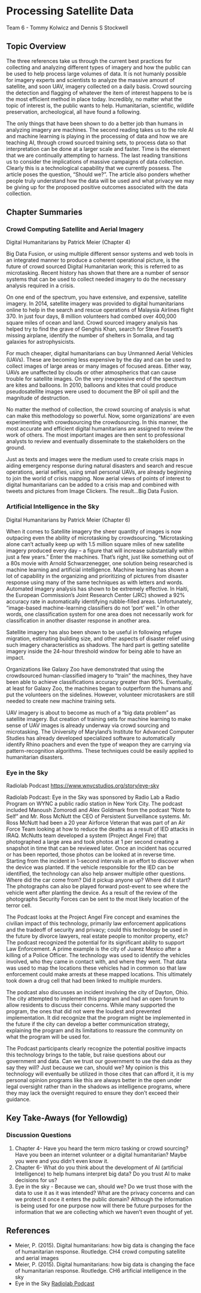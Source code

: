# Processing Satellite Data


Team 6 - Tommy Kolwicz and Dennis S Stockwell

## Topic Overview

The three references take us through the current best practices for collecting and analyzing different types of imagery and how the public can be used to help process large volumes of data.  It is not humanly possible for imagery experts and scientists to analyze the massive amount of satellite, and soon UAV, imagery collected on a daily basis.  Crowd sourcing the detection and flagging of whatever the item of interest happens to be is the most efficient method in place today.  Incredibly, no matter what the topic of interest is, the public wants to help.  Humanitarian, scientific, wildlife preservation, archeological, all have found a following.  

The only things that have been shown to do a better job than humans in analyzing imagery are machines.  The second reading takes us to the role AI and machine learning is playing in the processing of data and how we are teaching AI, through crowd sourced training sets, to process data so that interpretation can be done at a larger scale and faster.  Time is the element that we are continually attempting to harness.  The last reading transitions us to consider the implications of massive campaigns of data collection.  Clearly this is a technological capability that we currently possess.  The article poses the question, “Should we?”.  The article also ponders whether people truly understand how the data will be used and what privacy we may be giving up for the proposed positive outcomes associated with the data collection.  



## Chapter Summaries

### Crowd Computing Satellite and Aerial Imagery

Digital Humanitarians by Patrick Meier (Chapter 4)

Big Data Fusion, or using multiple different sensor systems and web tools in an integrated manner to produce a coherent operational picture, is the future of crowd sourced Digital Humanitarian work; this is referred to as microtasking.  Recent history has shown that there are a number of sensor systems that can be used to collect needed imagery to do the necessary analysis required in a crisis.  

On one end of the spectrum, you have extensive, and expensive, satellite imagery.  In 2014, satellite imagery was provided to digital humanitarians online to help in the search and rescue operations of Malaysia Airlines flight 370.  In just four days, 8 million volunteers had combed over 400,000 square miles of ocean and land.  Crowd sourced imagery analysis has helped try to find the grave of Genghis Khan, search for Steve Fossett’s missing airplane, identify the number of shelters in Somalia, and tag galaxies for astrophysicists.  

For much cheaper, digital humanitarians can buy Unmanned Aerial Vehicles (UAVs).  These are becoming less expensive by the day and can be used to collect images of large areas or many images of focused areas.  Either way, UAVs are unaffected by clouds or other atmospherics that can cause trouble for satellite images.  On the very inexpensive end of the spectrum are kites and balloons.  In 2010, balloons and kites that could produce pseudosatellite images were used to document the BP oil spill and the magnitude of destruction.  

No matter the method of collection, the crowd sourcing of analysis is what can make this methodology so powerful.  Now, some organizations’ are even experimenting with crowdsourcing the crowdsourcing.  In this manner, the most accurate and efficient digital humanitarians are assigned to review the work of others.  The most important images are then sent to professional analysts to review and eventually disseminate to the stakeholders on the ground. 

Just as texts and images were the medium used to create crisis maps in aiding emergency response during natural disasters and search and rescue operations, aerial selfies, using small personal UAVs, are already beginning to join the world of crisis mapping.  Now aerial views of points of interest to digital humanitarians can be added to a crisis map and combined with tweets and pictures from Image Clickers.  The result…Big Data Fusion. 


### Artificial Intelligence in the Sky

Digital Humanitarians by Patrick Meier (Chapter 6)

When it comes to Satellite imagery the sheer quantity of images is now outpacing even the ability of microtasking by crowdsourcing.  “Microtasking alone can’t actually keep up with 1.5 million square miles of new satellite imagery produced every day – a figure that will increase substantially within just a few years.”  Enter the machines.  That’s right, just like something out of a 80s movie with Arnold Schwarzenegger, one solution being researched is machine learning and artificial intelligence.  Machine learning has shown a lot of capability in the organizing and prioritizing of pictures from disaster response using many of the same techniques as with letters and words.  Automated imagery analysis has shown to be extremely effective.  In Haiti, the European Commission’s Joint Research Center (JRC) showed a 92% accuracy rate in automatically identifying rubble-filled areas.  Unfortunately, “image-based machine-learning classifiers do not ‘port’ well.”  In other words, one classification system for one area does not necessarily work for classification in another disaster response in another area.  

Satellite imagery has also been shown to be useful in following refugee migration, estimating building size, and other aspects of disaster relief using such imagery characteristics as shadows.  The hard part is getting satellite imagery inside the 24-hour threshold window for being able to have an impact.  

Organizations like Galaxy Zoo have demonstrated that using the crowdsourced human-classified imagery to “train” the machines, they have been able to achieve classifications accuracy greater than 90%.  Eventually, at least for Galaxy Zoo, the machines began to outperform the humans and put the volunteers on the sidelines.  However, volunteer microtaskers are still needed to create new machine training sets.  

UAV imagery is about to become as much of a “big data problem” as satellite imagery.  But creation of training sets for machine learning to make sense of UAV images is already underway via crowd sourcing and microtasking.  The University of Maryland’s Institute for Advanced Computer Studies has already developed specialized software to automatically identify Rhino poachers and even the type of weapon they are carrying via pattern-recognition algorithms.  These techniques could be easily applied to humanitarian disasters.  


### Eye in the Sky

Radiolab Podcast https://www.wnycstudios.org/story/eye-sky

Radiolab Podcast: Eye in the Sky was sponsored by Radio Lab a Radio Program on WYNC a public radio station in New York City. The podcast included Manoush Zomorodi and Alex Goldmark from the podcast “Note to Self” and Mr. Ross McNutt the CEO of Persistent Surveillance systems.  Mr. Ross McNutt had been a 20 year Airforce Veteran that was part of an Air Force Team looking at how to reduce the deaths as a result of IED attacks in IRAQ. McNutts team developed a system (Project Angel Fire) that photographed a large area and took photos at 1 per second creating a snapshot in time that can be reviewed later. Once an incident has occurred or has been reported, those photos can be looked at in reverse time.  Starting from the incident in 1-second intervals in an effort to discover when the device was planted.  If the vehicle responsible for the IED can be identified, the technology can also help answer multiple other questions.  Where did the car come from?  Did it pickup anyone up?  Where did it start?  The photographs can also be played forward post-event to see where the vehicle went after planting the device.  As a result of the review of the photographs Security Forces can be sent to the most likely location of the terror cell.  

The Podcast looks at the Project Angel Fire concept and examines the civilian impact of this technology, primarily law enforcement applications and the tradeoff of security and privacy; could this technology be used in the future by divorce lawyers, real estate people to monitor property, etc?  The podcast recognized the potential for its significant ability to support Law Enforcement.  A prime example is the city of Juarez Mexico after a killing of a Police Officer.  The technology was used to identify the vehicles involved, who they came in contact with, and where they went.  That data was used to map the locations these vehicles had in common so that law enforcement could make arrests at these mapped locations.  This ultimately took down a drug cell that had been linked to multiple murders.  

The podcast also discusses an incident involving the city of Dayton, Ohio.  The city attempted to implement this program and had an open forum to allow residents to discuss their concerns.  While many supported the program, the ones that did not were the loudest and prevented implementation.  It did recognize that the program might be implemented in the future if the city can develop a better communication strategy, explaining the program and its limitations to reassure the community on what the program will be used for.  

The Podcast participants clearly recognize the potential positive impacts this technology brings to the table, but raise questions about our government and data.  Can we trust our government to use the data as they say they will?  Just because we can, should we?  My opinion is this technology will eventually be utilized in those cites that can afford it, it is my personal opinion programs like this are always better in the open under legal oversight rather than in the shadows as intelligence programs, where they may lack the oversight required to ensure they don’t exceed their guidance.  



## Key Take-Aways (for Yellowdig)


### Discussion Questions

1. Chapter 4- Have you heard the term micro tasking or crowd sourcing?  Have you been an internet volunteer or a digital humanitarian?  Maybe you were and you didn’t even know it.
2.  Chapter 6- What do you think about the development of AI (artificial Intelligence) to help humans interpret big data?  Do you trust AI to make decisions for us?  
3. Eye in the sky - Because we can, should we?  Do we trust those with the data to use it as it was intended?  What are the privacy concerns and can we protect it once it enters the public domain?  Although the information is being used for one purpose now will there be future purposes for the information that we are collecting which we haven’t even thought of yet.


## References


* Meier, P. (2015). Digital humanitarians: how big data is changing the face of humanitarian response. Routledge. CH4 crowd computing satellite and aerial images
* Meier, P. (2015). Digital humanitarians: how big data is changing the face of humanitarian response. Routledge. CH6 artificial intelligence in the sky
* Eye in the Sky [ Radiolab Podcast ](https://www.wnycstudios.org/story/eye-sky)  

